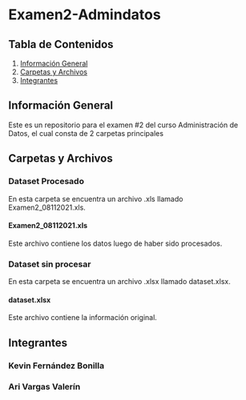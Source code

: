 # Examen2-Admindatos
## Tabla de Contenidos
1. [Información General](#informacion-general)
2. [Carpetas y Archivos](#carpetas-y-archivos)
3. [Integrantes](#integrantes)
## Información General
Este es un repositorio para el examen #2 del curso Administración de Datos, el cual consta de 2 carpetas principales
## Carpetas y Archivos
### Dataset Procesado
En esta carpeta se encuentra un archivo .xls llamado Examen2_08112021.xls.
#### Examen2_08112021.xls
Este archivo contiene los datos luego de haber sido procesados.
### Dataset sin procesar
En esta carpeta se encuentra un archivo .xlsx llamado dataset.xlsx.
#### dataset.xlsx
Este archivo contiene la información original.
## Integrantes
### Kevin Fernández Bonilla
### Ari Vargas Valerín
